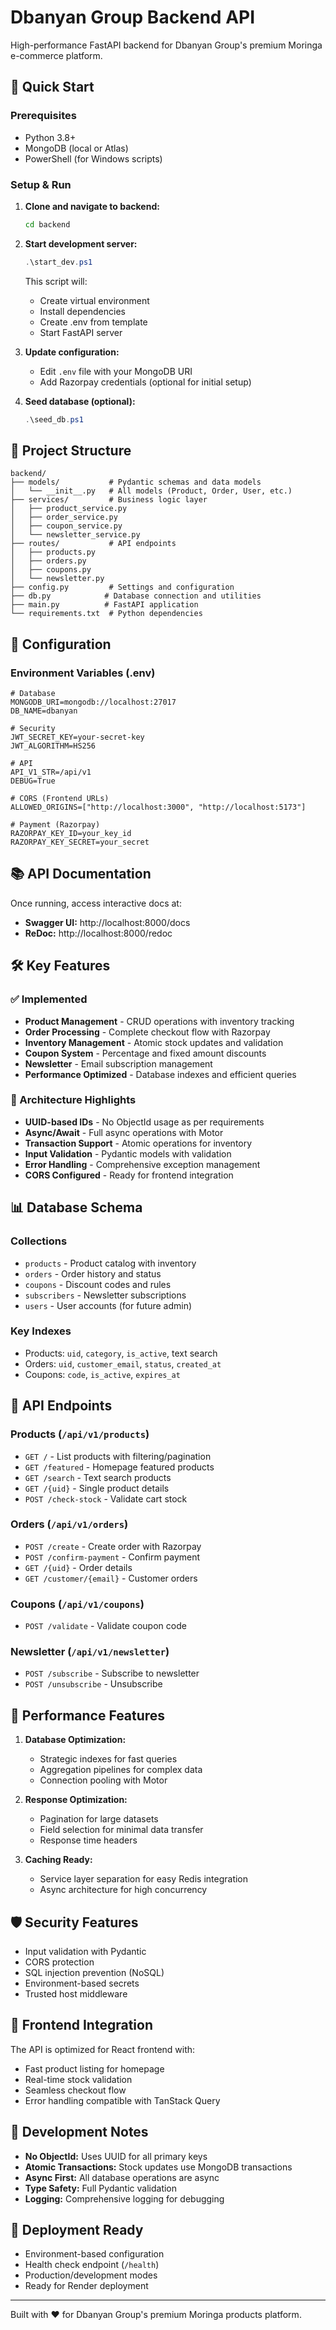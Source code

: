 # Dbanyan Group Backend API

High-performance FastAPI backend for Dbanyan Group's premium Moringa e-commerce platform.

## 🚀 Quick Start

### Prerequisites
- Python 3.8+
- MongoDB (local or Atlas)
- PowerShell (for Windows scripts)

### Setup & Run

1. **Clone and navigate to backend:**
   ```bash
   cd backend
   ```

2. **Start development server:**
   ```powershell
   .\start_dev.ps1
   ```
   This script will:
   - Create virtual environment
   - Install dependencies
   - Create .env from template
   - Start FastAPI server

3. **Update configuration:**
   - Edit `.env` file with your MongoDB URI
   - Add Razorpay credentials (optional for initial setup)

4. **Seed database (optional):**
   ```powershell
   .\seed_db.ps1
   ```

## 📁 Project Structure

```
backend/
├── models/           # Pydantic schemas and data models
│   └── __init__.py   # All models (Product, Order, User, etc.)
├── services/         # Business logic layer
│   ├── product_service.py
│   ├── order_service.py
│   ├── coupon_service.py
│   └── newsletter_service.py
├── routes/           # API endpoints
│   ├── products.py
│   ├── orders.py
│   ├── coupons.py
│   └── newsletter.py
├── config.py         # Settings and configuration
├── db.py            # Database connection and utilities
├── main.py          # FastAPI application
└── requirements.txt  # Python dependencies
```

## 🔧 Configuration

### Environment Variables (.env)

```env
# Database
MONGODB_URI=mongodb://localhost:27017
DB_NAME=dbanyan

# Security
JWT_SECRET_KEY=your-secret-key
JWT_ALGORITHM=HS256

# API
API_V1_STR=/api/v1
DEBUG=True

# CORS (Frontend URLs)
ALLOWED_ORIGINS=["http://localhost:3000", "http://localhost:5173"]

# Payment (Razorpay)
RAZORPAY_KEY_ID=your_key_id
RAZORPAY_KEY_SECRET=your_secret
```

## 📚 API Documentation

Once running, access interactive docs at:
- **Swagger UI:** http://localhost:8000/docs
- **ReDoc:** http://localhost:8000/redoc

## 🛠 Key Features

### ✅ Implemented
- **Product Management** - CRUD operations with inventory tracking
- **Order Processing** - Complete checkout flow with Razorpay
- **Inventory Management** - Atomic stock updates and validation
- **Coupon System** - Percentage and fixed amount discounts
- **Newsletter** - Email subscription management
- **Performance Optimized** - Database indexes and efficient queries

### 🔄 Architecture Highlights
- **UUID-based IDs** - No ObjectId usage as per requirements
- **Async/Await** - Full async operations with Motor
- **Transaction Support** - Atomic operations for inventory
- **Input Validation** - Pydantic models with validation
- **Error Handling** - Comprehensive exception management
- **CORS Configured** - Ready for frontend integration

## 📊 Database Schema

### Collections
- `products` - Product catalog with inventory
- `orders` - Order history and status
- `coupons` - Discount codes and rules
- `subscribers` - Newsletter subscriptions
- `users` - User accounts (for future admin)

### Key Indexes
- Products: `uid`, `category`, `is_active`, text search
- Orders: `uid`, `customer_email`, `status`, `created_at`
- Coupons: `code`, `is_active`, `expires_at`

## 🔧 API Endpoints

### Products (`/api/v1/products`)
- `GET /` - List products with filtering/pagination
- `GET /featured` - Homepage featured products
- `GET /search` - Text search products
- `GET /{uid}` - Single product details
- `POST /check-stock` - Validate cart stock

### Orders (`/api/v1/orders`)
- `POST /create` - Create order with Razorpay
- `POST /confirm-payment` - Confirm payment
- `GET /{uid}` - Order details
- `GET /customer/{email}` - Customer orders

### Coupons (`/api/v1/coupons`)
- `POST /validate` - Validate coupon code

### Newsletter (`/api/v1/newsletter`)
- `POST /subscribe` - Subscribe to newsletter
- `POST /unsubscribe` - Unsubscribe

## 🚀 Performance Features

1. **Database Optimization:**
   - Strategic indexes for fast queries
   - Aggregation pipelines for complex data
   - Connection pooling with Motor

2. **Response Optimization:**
   - Pagination for large datasets
   - Field selection for minimal data transfer
   - Response time headers

3. **Caching Ready:**
   - Service layer separation for easy Redis integration
   - Async architecture for high concurrency

## 🛡 Security Features

- Input validation with Pydantic
- CORS protection
- SQL injection prevention (NoSQL)
- Environment-based secrets
- Trusted host middleware

## 🔗 Frontend Integration

The API is optimized for React frontend with:
- Fast product listing for homepage
- Real-time stock validation
- Seamless checkout flow
- Error handling compatible with TanStack Query

## 📝 Development Notes

- **No ObjectId:** Uses UUID for all primary keys
- **Atomic Transactions:** Stock updates use MongoDB transactions
- **Async First:** All database operations are async
- **Type Safety:** Full Pydantic validation
- **Logging:** Comprehensive logging for debugging

## 🚢 Deployment Ready

- Environment-based configuration
- Health check endpoint (`/health`)
- Production/development modes
- Ready for Render deployment

---

Built with ❤️ for Dbanyan Group's premium Moringa products platform.
